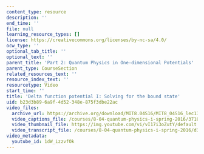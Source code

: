 ```yaml
---
content_type: resource
description: ''
end_time: ''
file: null
learning_resource_types: []
license: https://creativecommons.org/licenses/by-nc-sa/4.0/
ocw_type: ''
optional_tab_title: ''
optional_text: ''
parent_title: 'Part 2: Quantum Physics in One-dimensional Potentials'
parent_type: CourseSection
related_resources_text: ''
resource_index_text: ''
resourcetype: Video
start_time: ''
title: 'Delta function potential I: Solving for the bound state'
uid: b23d3b89-6a9f-4d52-348e-875f3dbe22ac
video_files:
  archive_url: https://archive.org/download/MIT8.04S16/MIT8_04S16_lec13_s2_300k.mp4
  video_captions_file: /courses/8-04-quantum-physics-i-spring-2016/37101390541f5965a1d2ceb5ff08a964_1dW_izzvfOk.vtt
  video_thumbnail_file: https://img.youtube.com/vi/vI17i3oZutY/default.jpg
  video_transcript_file: /courses/8-04-quantum-physics-i-spring-2016/d31eba51afde06c8fc29f7a8785e6fe5_1dW_izzvfOk.pdf
video_metadata:
  youtube_id: 1dW_izzvfOk
---
```

